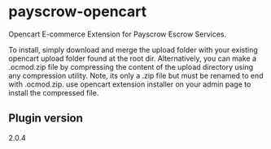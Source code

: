 # payscrow-opencart

Opencart E-commerce Extension for Payscrow Escrow Services.

To install, simply download and merge the upload folder with your existing opencart upload folder found at the root dir.
Alternatively, you can make a .ocmod.zip file by compressing the content of the upload directory using any compression utility.
Note, its only a .zip file but must be renamed to end with .ocmod.zip. 
use opencart extension installer on your admin page to install the compressed file.

## Plugin version

2.0.4 
